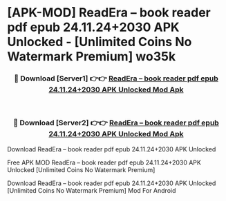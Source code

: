 # [APK-MOD] ReadEra – book reader pdf epub 24.11.24+2030 APK Unlocked - [Unlimited Coins No Watermark Premium] wo35k



<div align="center">
<h3>🔴 Download [Server1] 👉👉 <a href="https://momento.my/?title=ReadEra_–_book_reader_pdf_epub_24.11.24+2030_APK_Unlocked">ReadEra – book reader pdf epub 24.11.24+2030 APK Unlocked Mod Apk</a></h3><br>

<h3>🔴 Download [Server2] 👉👉 <a href="https://momento.my/?title=ReadEra_–_book_reader_pdf_epub_24.11.24+2030_APK_Unlocked">ReadEra – book reader pdf epub 24.11.24+2030 APK Unlocked Mod Apk</a></h3>
</div>



Download ReadEra – book reader pdf epub 24.11.24+2030 APK Unlocked 

Free APK MOD ReadEra – book reader pdf epub 24.11.24+2030 APK Unlocked [Unlimited Coins No Watermark Premium]

Download ReadEra – book reader pdf epub 24.11.24+2030 APK Unlocked [Unlimited Coins No Watermark Premium] Mod For Android
